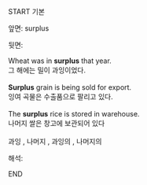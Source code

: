 START
기본

앞면:
surplus


뒷면:
<div>Wheat was in <strong>surplus</strong> that year. </div><div><div>그 해에는 밀이 과잉이었다.</div></div><div><br></div><div><div><strong>Surplus</strong> grain is being sold for export. </div><div><div>잉여 곡물은 수출품으로 팔리고 있다.</div></div></div><div><br></div><div><div>The <strong>surplus</strong> rice is stored in warehouse. </div><div><div>나머지 쌀은 창고에 보관되어 있다</div></div></div><div><br></div><div>과잉 , 나머지 , 과잉의 , 나머지의</div>


해석:

END